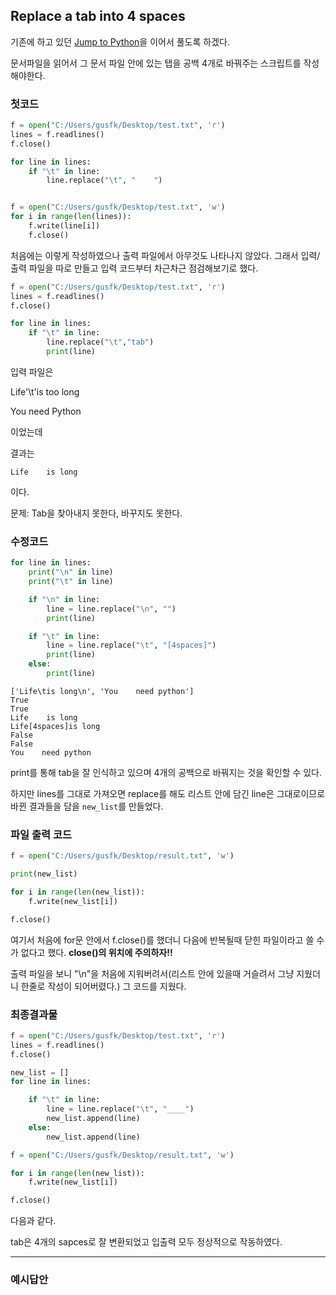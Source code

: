 ## Replace a tab into 4 spaces
기존에 하고 있던 [Jump to Python](https://wikidocs.net/book/1)을 이어서 풀도록 하겠다.

문서파일을 읽어서 그 문서 파일 안에 있는 탭을 공백 4개로 바꿔주는 스크립트를 작성해야한다.

### 첫코드
```python
f = open("C:/Users/gusfk/Desktop/test.txt", 'r')
lines = f.readlines()
f.close()

for line in lines:
    if "\t" in line:
        line.replace("\t", "    ")


f = open("C:/Users/gusfk/Desktop/test.txt", 'w')
for i in range(len(lines)):
    f.write(line[i])
    f.close()

```

처음에는 이렇게 작성하였으나 출력 파일에서 아무것도 나타나지 않았다.
그래서 입력/출력 파일을 따로 만들고 입력 코드부터 차근차근 점검해보기로 했다.


```python
f = open("C:/Users/gusfk/Desktop/test.txt", 'r')
lines = f.readlines()
f.close()

for line in lines:
    if "\t" in line:
        line.replace("\t","tab")
        print(line)
```

입력 파일은

Life'\t'is too long

You    need Python

이었는데

결과는
```
Life	is long

```
이다.

문제: Tab을 찾아내지 못한다, 바꾸지도 못한다.

### 수정코드
```python
for line in lines:
    print("\n" in line)
    print("\t" in line)

    if "\n" in line:
        line = line.replace("\n", "")
        print(line)

    if "\t" in line:
        line = line.replace("\t", "[4spaces]")
        print(line)
    else:
        print(line)
```

```
['Life\tis long\n', 'You    need python']
True
True
Life	is long
Life[4spaces]is long
False
False
You    need python
```

print를 통해 tab을 잘 인식하고 있으며 4개의 공백으로 바꿔지는 것을 확인할 수 있다.

하지만 lines를 그대로 가져오면 replace를 해도 리스트 안에 담긴 line은 그대로이므로 바뀐 결과들을 담을 `new_list`를 만들었다.

### 파일 출력 코드
```python
f = open("C:/Users/gusfk/Desktop/result.txt", 'w')

print(new_list)

for i in range(len(new_list)):
    f.write(new_list[i])

f.close()
```
여기서 처음에 for문 안에서 f.close()를 했더니 다음에 반복될때 닫힌 파일이라고 쓸 수가 없다고 했다. **close()의 위치에 주의하자!!**

출력 파일을 보니 "\n"을 처음에 지워버려서(리스트 안에 있을때 거슬려서 그냥 지웠더니 한줄로 작성이 되어버렸다.) 그 코드를 지웠다.


### 최종결과물
```python
f = open("C:/Users/gusfk/Desktop/test.txt", 'r')
lines = f.readlines()
f.close()

new_list = [] 
for line in lines:

    if "\t" in line:
        line = line.replace("\t", "____")
        new_list.append(line)
    else:
        new_list.append(line)

f = open("C:/Users/gusfk/Desktop/result.txt", 'w')

for i in range(len(new_list)):
    f.write(new_list[i])

f.close()

```
다음과 같다.

tab은 4개의 sapces로 잘 변환되었고 입출력 모두 정상적으로 작동하였다.



---
### 예시답안

